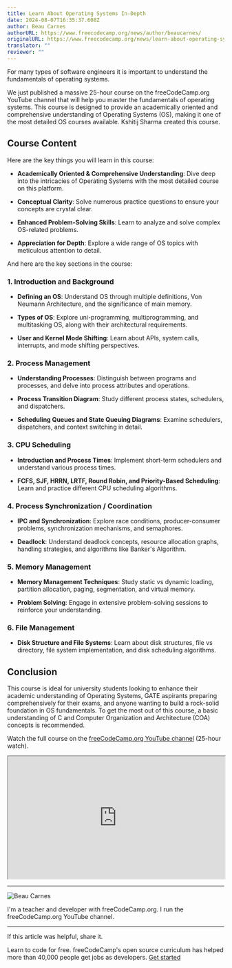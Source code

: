 ```yaml
---
title: Learn About Operating Systems In-Depth
date: 2024-08-07T16:35:37.608Z
author: Beau Carnes
authorURL: https://www.freecodecamp.org/news/author/beaucarnes/
originalURL: https://www.freecodecamp.org/news/learn-about-operating-systems-in-depth/
translator: ""
reviewer: ""
---
```


For many types of software engineers it is important to understand the fundamentals of operating systems.

<!-- more -->

We just published a massive 25-hour course on the freeCodeCamp.org YouTube channel that will help you master the fundamentals of operating systems. This course is designed to provide an academically oriented and comprehensive understanding of Operating Systems (OS), making it one of the most detailed OS courses available. Kshitij Sharma created this course.

## **Course Content**

Here are the key things you will learn in this course:

-   **Academically Oriented & Comprehensive Understanding**: Dive deep into the intricacies of Operating Systems with the most detailed course on this platform.
    
-   **Conceptual Clarity**: Solve numerous practice questions to ensure your concepts are crystal clear.
    
-   **Enhanced Problem-Solving Skills**: Learn to analyze and solve complex OS-related problems.
    
-   **Appreciation for Depth**: Explore a wide range of OS topics with meticulous attention to detail.
    

And here are the key sections in the course:

### **1\. Introduction and Background**

-   **Defining an OS**: Understand OS through multiple definitions, Von Neumann Architecture, and the significance of main memory.
    
-   **Types of OS**: Explore uni-programming, multiprogramming, and multitasking OS, along with their architectural requirements.
    
-   **User and Kernel Mode Shifting**: Learn about APIs, system calls, interrupts, and mode shifting perspectives.
    

### **2\. Process Management**

-   **Understanding Processes**: Distinguish between programs and processes, and delve into process attributes and operations.
    
-   **Process Transition Diagram**: Study different process states, schedulers, and dispatchers.
    
-   **Scheduling Queues and State Queuing Diagrams**: Examine schedulers, dispatchers, and context switching in detail.
    

### **3\. CPU Scheduling**

-   **Introduction and Process Times**: Implement short-term schedulers and understand various process times.
    
-   **FCFS, SJF, HRRN, LRTF, Round Robin, and Priority-Based Scheduling**: Learn and practice different CPU scheduling algorithms.
    

### **4\. Process Synchronization / Coordination**

-   **IPC and Synchronization**: Explore race conditions, producer-consumer problems, synchronization mechanisms, and semaphores.
    
-   **Deadlock**: Understand deadlock concepts, resource allocation graphs, handling strategies, and algorithms like Banker's Algorithm.
    

### **5\. Memory Management**

-   **Memory Management Techniques**: Study static vs dynamic loading, partition allocation, paging, segmentation, and virtual memory.
    
-   **Problem Solving**: Engage in extensive problem-solving sessions to reinforce your understanding.
    

### **6\. File Management**

-   **Disk Structure and File Systems**: Learn about disk structures, file vs directory, file system implementation, and disk scheduling algorithms.

## **Conclusion**

This course is ideal for university students looking to enhance their academic understanding of Operating Systems, GATE aspirants preparing comprehensively for their exams, and anyone wanting to build a rock-solid foundation in OS fundamentals. To get the most out of this course, a basic understanding of C and Computer Organization and Architecture (COA) concepts is recommended.

Watch the full course on the [freeCodeCamp.org YouTube channel][1] (25-hour watch).

<iframe width="560" height="315" src="https://www.youtube.com/embed/yK1uBHPdp30" style="aspect-ratio: 16 / 9; width: 100%; height: auto;" title="YouTube video player" allow="accelerometer; autoplay; clipboard-write; encrypted-media; gyroscope; picture-in-picture; web-share" referrerpolicy="strict-origin-when-cross-origin" allowfullscreen="" loading="lazy"></iframe>

---

![Beau Carnes](https://cdn.hashnode.com/res/hashnode/image/upload/v1713211849730/O5mmKs5h0.jpg)

I'm a teacher and developer with freeCodeCamp.org. I run the freeCodeCamp.org YouTube channel.

---

If this article was helpful, share it.

Learn to code for free. freeCodeCamp's open source curriculum has helped more than 40,000 people get jobs as developers. [Get started][2]

[1]: https://youtu.be/yK1uBHPdp30
[2]: https://www.freecodecamp.org/learn/